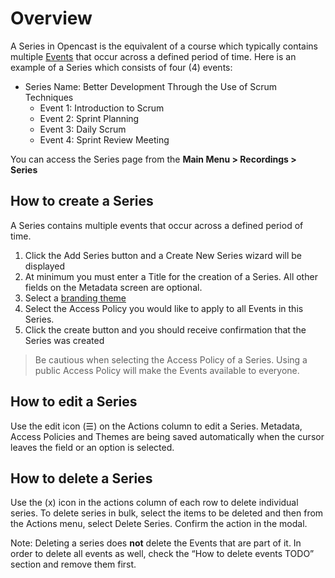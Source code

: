 # Overview

A Series in Opencast is the equivalent of a course which typically contains multiple [Events](events.md) that occur across a defined period of time. Here is an example of a Series which consists of four (4) events:

* Series Name: Better Development Through the Use of Scrum Techniques
    * Event 1: Introduction to Scrum
    * Event 2: Sprint Planning
    * Event 3: Daily Scrum
    * Event 4: Sprint Review Meeting

You can access the Series page from the **Main Menu > Recordings > Series**

## How to create a Series
A Series contains multiple events that occur across a defined period of time.  

1. Click the Add Series button and a Create New Series wizard will be displayed
1. At minimum you must enter a Title for the creation of a Series. All other fields on the Metadata screen are optional.
1. Select  a [branding theme](themes.md)
1. Select the Access Policy you would like to apply to all Events in this Series.
1. Click the create button and you should receive confirmation that the Series was created


> Be cautious when selecting the Access Policy of a Series. Using a public Access Policy will make the Events available to everyone.

## How to edit a Series
Use the edit icon (☰) on the Actions column to edit a Series.
Metadata, Access Policies and Themes are being saved automatically when the cursor leaves the field or an option is selected.

## How to delete a Series
Use the (x) icon in the actions column of each row to delete individual series. To delete series in bulk, select the items to be deleted and then from the Actions menu, select Delete Series. Confirm the action in the modal.

Note: Deleting a series does **not** delete the Events that are part of it. In order to delete all events as well, check the “How to delete events TODO” section and remove them first.
